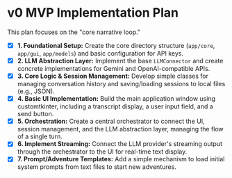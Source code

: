 # v0 MVP Implementation Plan

This plan focuses on the "core narrative loop."

- [x] **1. Foundational Setup:** Create the core directory structure (`app/core`, `app/gui`, `app/models`) and basic configuration for API keys.
- [x] **2. LLM Abstraction Layer:** Implement the base `LLMConnector` and create concrete implementations for Gemini and OpenAI-compatible APIs.
- [x] **3. Core Logic & Session Management:** Develop simple classes for managing conversation history and saving/loading sessions to local files (e.g., JSON).
- [x] **4. Basic UI Implementation:** Build the main application window using customtkinter, including a transcript display, a user input field, and a send button.
- [x] **5. Orchestration:** Create a central orchestrator to connect the UI, session management, and the LLM abstraction layer, managing the flow of a single turn.
- [x] **6. Implement Streaming:** Connect the LLM provider's streaming output through the orchestrator to the UI for real-time text display.
- [x] **7. Prompt/Adventure Templates:** Add a simple mechanism to load initial system prompts from text files to start new adventures.